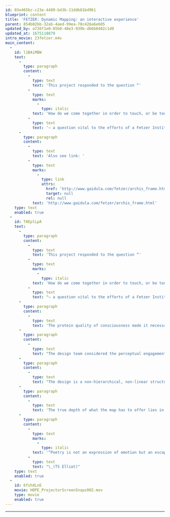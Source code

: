 ```yaml
---
id: 03e465bc-c23e-4489-b43b-11ddb81bd961
blueprint: content
title: 'FETZER: Dynamic Mapping: an interactive experience'
parent: 854b02bb-32ab-4aed-99ea-78c426a6e605
updated_by: a726f1e0-85b0-48e3-939b-db6b8482c1d0
updated_at: 1675118879
intro_movie: 23fetzer.m4v
main_content:
  -
    id: l1BAiMBW
    text:
      -
        type: paragraph
        content:
          -
            type: text
            text: 'This project responded to the question “'
          -
            type: text
            marks:
              -
                type: italic
            text: 'How do we come together in order to touch, or be touched by, the intelligence we need?”'
          -
            type: text
            text: '— a question vital to the efforts of a Fetzer Institute sponsored group called The Collective Wisdom Initiative. Although the design could simply have mapped out the group’s published research, the design team envisioned a vitalizing experience: a dynamic map.'
      -
        type: paragraph
        content:
          -
            type: text
            text: 'Also see link: '
          -
            type: text
            marks:
              -
                type: link
                attrs:
                  href: 'http://www.gaidula.com/fetzer/archis_frame.html'
                  target: null
                  rel: null
            text: 'http://www.gaidula.com/fetzer/archis_frame.html'
    type: text
    enabled: true
  -
    id: TAEplLpA
    text:
      -
        type: paragraph
        content:
          -
            type: text
            text: 'This project responded to the question “'
          -
            type: text
            marks:
              -
                type: italic
            text: 'How do we come together in order to touch, or be touched by, the intelligence we need?”'
          -
            type: text
            text: "— a question vital to the efforts of a Fetzer Institute sponsored group called The Collective Wisdom Initiative.\_Although the design task appeared simply a matter of taking the group’s research (published in a small booklet) and mapping it out in some graphic form, the task became more challenging. The design team envisioned not merely an informational system but asked itself how this “field” and its inherent magnetism could become “mapped” to enable the viewer to engage with something directly reflective to that information.\_"
      -
        type: paragraph
        content:
          -
            type: text
            text: 'The protein quality of consciousness made it necessary to think of a new way to look at the interface as experience. Most interfaces are didactic and linear in design and function because their goal is to disseminate information to the user in a convenient manner. This practical approach is quite suitable for many types of content, but when content is of a social or experiential nature this type of methodology does not work.'
      -
        type: paragraph
        content:
          -
            type: text
            text: "The design team considered the perceptual engagement with words and images as a “poetic” partnership, a gentle co-motion in time and space to stimulate a deep sense of consciousness — of imagination, broadened perspective, and heightened meaning. Poetics offers the user vitality via the power of grace. Grace invites a suspension of the ego, permitting receptivity and inspiration (being in spirit). From that unfolds the energy of awareness, of intelligence and the feeling of abundance.\_"
      -
        type: paragraph
        content:
          -
            type: text
            text: "The design is a non-hierarchical, non-linear structure — of center-points in which each “cell” is an organized principle that acts as both microcosm and macrocosm. This holistic conception applies to the entire design interface language, from its largest structure to the smallest component. Interaction is with objects in constant flux. Links are programmed to randomize the parts along with a few controls, so the viewer discovers new and unexpected relationships. That dynamism empowers the participant with possibilities and co-creation. In paying attention there is the possibility of surprise, which stimulates spontaneity and play. Every experience therefore enables fresh insights. The key is to participate with a contemplative attitude, leaving out expectations, and letting happen whatever happens.\_"
      -
        type: paragraph
        content:
          -
            type: text
            text: 'The true depth of what the map has to offer lies in the poetic grace of the haiku-like experience itself, of being in the moment as an active participant and co-creator, and not in the world of expectation and passive consumption.'
      -
        type: paragraph
        content:
          -
            type: text
            marks:
              -
                type: italic
            text: '“Poetry is not an expression of emotion but an escape from emotion”!'
          -
            type: text
            text: "\_(TS Elliot)"
    type: text
    enabled: true
  -
    id: 6fshdLnE
    movie: HOPE_ProjectorScreenSnapz002.mov
    type: movie
    enabled: true
---
```

---
